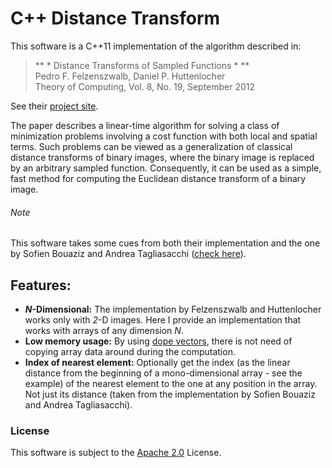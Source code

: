C++ Distance Transform
======================

This software is a C++11 implementation of the algorithm described in:

>** * Distance Transforms of Sampled Functions * **  
>Pedro F. Felzenszwalb, Daniel P. Huttenlocher  
>Theory of Computing, Vol. 8, No. 19, September 2012

See their [project site](http://cs.brown.edu/~pff/dt/).  

The paper describes a linear-time algorithm for solving a class of minimization
problems involving a cost function with both local and spatial terms.
Such problems can be viewed as a generalization of classical distance transforms
of binary images, where the binary image is replaced by an arbitrary sampled
function.
Consequently, it can be used as a simple, fast method for computing the
Euclidean distance transform of a binary image.

###### Note ######
This software takes some cues from both their implementation and the one by Sofien Bouaziz and Andrea Tagliasacchi ([check here](https://github.com/ataiya/dtform)).

## Features: ##
* ***N*-Dimensional:** The implementation by Felzenszwalb and Huttenlocher
    works only with *2*-D images. Here I provide an implementation that works
    with arrays of any dimension *N*.
* **Low memory usage:** By using
    [dope vectors](https://en.wikipedia.org/wiki/Dope_vector), there is not need
    of copying array data around during the computation.
* **Index of nearest element:** Optionally get the index (as the linear
    distance from the beginning of a mono-dimensional array - see the example)
    of the nearest element to the one at any position in the array. Not just its
    distance (taken from the implementation by Sofien Bouaziz and Andrea
    Tagliasacchi).

### License ###
This software is subject to the [Apache 2.0](http://www.apache.org/licenses/LICENSE-2.0.html) License.
